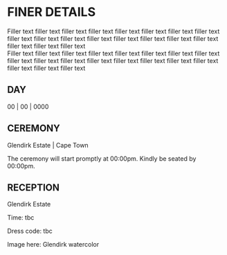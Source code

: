 <h1 id="details"> FINER DETAILS </h1>

Filler text filler text filler text filler text filler text filler text filler text filler text filler text filler text filler text filler text filler text filler text filler text filler text filler text filler text filler text  
Filler text filler text filler text filler text filler text filler text filler text filler text filler text filler text filler text filler text filler text filler text filler text filler text filler text filler text filler text

## DAY

00 | 00 | 0000

## CEREMONY

Glendirk Estate | Cape Town

The ceremony will start promptly at 00:00pm. Kindly be seated by 00:00pm.

## RECEPTION

Glendirk Estate

Time: tbc

Dress code: tbc

Image here: Glendirk watercolor
